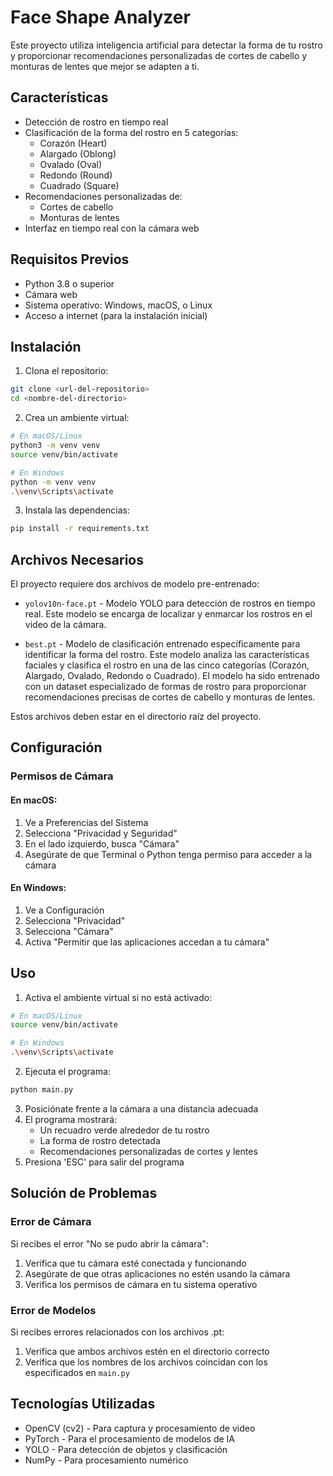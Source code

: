 # Face Shape Analyzer

Este proyecto utiliza inteligencia artificial para detectar la forma de tu rostro y proporcionar recomendaciones personalizadas de cortes de cabello y monturas de lentes que mejor se adapten a ti.

## Características

- Detección de rostro en tiempo real
- Clasificación de la forma del rostro en 5 categorías:
  - Corazón (Heart)
  - Alargado (Oblong)
  - Ovalado (Oval)
  - Redondo (Round)
  - Cuadrado (Square)
- Recomendaciones personalizadas de:
  - Cortes de cabello
  - Monturas de lentes
- Interfaz en tiempo real con la cámara web

## Requisitos Previos

- Python 3.8 o superior
- Cámara web
- Sistema operativo: Windows, macOS, o Linux
- Acceso a internet (para la instalación inicial)

## Instalación

1. Clona el repositorio:

```bash
git clone <url-del-repositorio>
cd <nombre-del-directorio>
```

2. Crea un ambiente virtual:

```bash
# En macOS/Linux
python3 -m venv venv
source venv/bin/activate

# En Windows
python -m venv venv
.\venv\Scripts\activate
```

3. Instala las dependencias:

```bash
pip install -r requirements.txt
```

## Archivos Necesarios

El proyecto requiere dos archivos de modelo pre-entrenado:

- `yolov10n-face.pt` - Modelo YOLO para detección de rostros en tiempo real. Este modelo se encarga de localizar y enmarcar los rostros en el video de la cámara.

- `best.pt` - Modelo de clasificación entrenado específicamente para identificar la forma del rostro. Este modelo analiza las características faciales y clasifica el rostro en una de las cinco categorías (Corazón, Alargado, Ovalado, Redondo o Cuadrado). El modelo ha sido entrenado con un dataset especializado de formas de rostro para proporcionar recomendaciones precisas de cortes de cabello y monturas de lentes.

Estos archivos deben estar en el directorio raíz del proyecto.

## Configuración

### Permisos de Cámara

#### En macOS:

1. Ve a Preferencias del Sistema
2. Selecciona "Privacidad y Seguridad"
3. En el lado izquierdo, busca "Cámara"
4. Asegúrate de que Terminal o Python tenga permiso para acceder a la cámara

#### En Windows:

1. Ve a Configuración
2. Selecciona "Privacidad"
3. Selecciona "Cámara"
4. Activa "Permitir que las aplicaciones accedan a tu cámara"

## Uso

1. Activa el ambiente virtual si no está activado:

```bash
# En macOS/Linux
source venv/bin/activate

# En Windows
.\venv\Scripts\activate
```

2. Ejecuta el programa:

```bash
python main.py
```

3. Posiciónate frente a la cámara a una distancia adecuada
4. El programa mostrará:
   - Un recuadro verde alrededor de tu rostro
   - La forma de rostro detectada
   - Recomendaciones personalizadas de cortes y lentes
5. Presiona 'ESC' para salir del programa

## Solución de Problemas

### Error de Cámara

Si recibes el error "No se pudo abrir la cámara":

1. Verifica que tu cámara esté conectada y funcionando
2. Asegúrate de que otras aplicaciones no estén usando la cámara
3. Verifica los permisos de cámara en tu sistema operativo

### Error de Modelos

Si recibes errores relacionados con los archivos .pt:

1. Verifica que ambos archivos estén en el directorio correcto
2. Verifica que los nombres de los archivos coincidan con los especificados en `main.py`

## Tecnologías Utilizadas

- OpenCV (cv2) - Para captura y procesamiento de video
- PyTorch - Para el procesamiento de modelos de IA
- YOLO - Para detección de objetos y clasificación
- NumPy - Para procesamiento numérico
